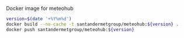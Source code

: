 Docker image for meteohub

```bash
version=$(date '+%Y%m%d')
docker build --no-cache -t santandermetgroup/meteohub:${version} .
docker push santandermetgroup/meteohub:${version}
```
